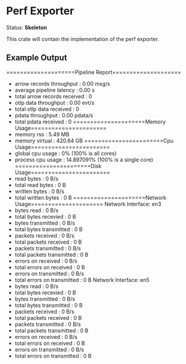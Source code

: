 # Perf Exporter

Status: **Skeleton**

This crate will contain the implementation of the perf exporter.


## Example Output

====================Pipeline Report====================
- arrow records throughput : 0.00 msg/s
- average pipeline latency : 0.00 s
- total arrow records received : 0
- otlp data throughput : 0.00 evt/s
- total otlp data received : 0
- pdata throughput : 0.00 pdata/s
- total pdata received : 0
=====================Memory Usage======================
- memory rss : 5.49 MB
- memory virtual : 420.64 GB
=======================Cpu Usage=======================
- global cpu usage : 0% (100% is all cores)
- process cpu usage : 14.897091% (100% is a single core)
======================Disk Usage=======================
- read bytes : 0 B/s
- total read bytes : 0 B
- written bytes : 0 B/s
- total written bytes : 0 B
=====================Network Usage=====================
Network Interface: en3
- bytes read : 0 B/s
- total bytes recevied : 0 B
- bytes transmitted : 0 B/s
- total bytes transmitted : 0 B
- packets received : 0 B/s
- total packets received : 0 B
- packets transmitted : 0 B/s
- total packets transmitted : 0 B
- errors on received : 0 B/s
- total errors on received : 0 B
- errors on transmitted : 0 B/s
- total errors on transmitted : 0 B
Network Interface: en5
- bytes read : 0 B/s
- total bytes recevied : 0 B
- bytes transmitted : 0 B/s
- total bytes transmitted : 0 B
- packets received : 0 B/s
- total packets received : 0 B
- packets transmitted : 0 B/s
- total packets transmitted : 0 B
- errors on received : 0 B/s
- total errors on received : 0 B
- errors on transmitted : 0 B/s
- total errors on transmitted : 0 B